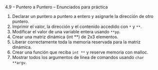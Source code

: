 4.9 – Puntero a Puntero – Enunciados para práctica

1. Declarar un puntero a puntero a entero y asignarle la dirección de otro puntero.
2. Imprimir el valor, la dirección y el contenido accedido con `*` y `**`.
3. Modificar el valor de una variable entera usando `**pp`.
4. Crear una matriz dinámica (int **) de 2x3 elementos.
5. Liberar correctamente toda la memoria reservada para la matriz dinámica.
6. Crear una función que reciba `int **` y reserve memoria con malloc.
7. Mostrar todos los argumentos de línea de comandos usando `char **argv`.
